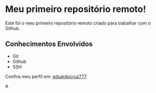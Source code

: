 # Meu primeiro repositório remoto!

Este foi o meu primeiro repositório remoto criado para trabalhar com o Github.

## Conhecimentos Envolvidos

- Git
- Github
- SSH

Confira meu perfil em: [eduardocruz777](https://github.com/eduardocruz777)

A